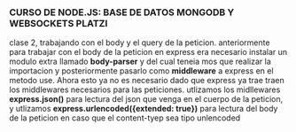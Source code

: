 ### CURSO DE NODE.JS: BASE DE DATOS MONGODB Y WEBSOCKETS PLATZI

clase 2, trabajando con el body y el query de la peticion. anteriormente para trabajar con el 
body de la peticion en express era necesario instalar un modulo extra llamado **body-parser** y del cual teneia mos que realizar la importacion y posteriormente pasarlo como **middleware** a express en el metodo use. Ahora esto ya no es necesario dado que express ya trae traen los middlewares necesarios para las peticiones.
utlizamos los midllewares **express.json()** para lectura del json que venga en el cuerpo de la
peticion, y utlizamos **express.urlencoded({extended: true})** para lectura del body de la peticion en caso que el content-tyep sea tipo unlencoded